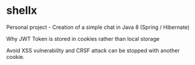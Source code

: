 # shellx
Personal project - Creation of a simple chat in Java 8 (Spring / Hibernate)



Why JWT Token is stored in cookies rather than local storage

Avoid XSS vulnerability and CRSF attack can be stopped with another cookie.
